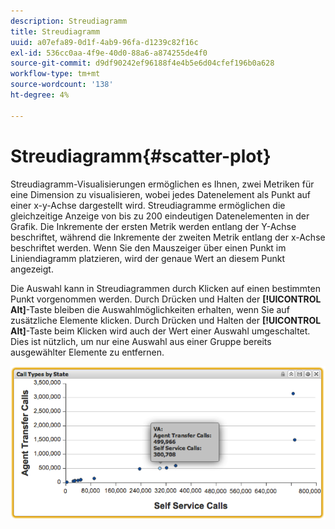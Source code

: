 ```yaml
---
description: Streudiagramm
title: Streudiagramm
uuid: a07efa89-0d1f-4ab9-96fa-d1239c82f16c
exl-id: 536cc0aa-4f9e-40d0-88a6-a874255de4f0
source-git-commit: d9df90242ef96188f4e4b5e6d04cfef196b0a628
workflow-type: tm+mt
source-wordcount: '138'
ht-degree: 4%

---
```


# Streudiagramm{#scatter-plot}

Streudiagramm-Visualisierungen ermöglichen es Ihnen, zwei Metriken für eine Dimension zu visualisieren, wobei jedes Datenelement als Punkt auf einer x-y-Achse dargestellt wird. Streudiagramme ermöglichen die gleichzeitige Anzeige von bis zu 200 eindeutigen Datenelementen in der Grafik. Die Inkremente der ersten Metrik werden entlang der Y-Achse beschriftet, während die Inkremente der zweiten Metrik entlang der x-Achse beschriftet werden. Wenn Sie den Mauszeiger über einen Punkt im Liniendiagramm platzieren, wird der genaue Wert an diesem Punkt angezeigt.

Die Auswahl kann in Streudiagrammen durch Klicken auf einen bestimmten Punkt vorgenommen werden. Durch Drücken und Halten der **[!UICONTROL Alt]**-Taste bleiben die Auswahlmöglichkeiten erhalten, wenn Sie auf zusätzliche Elemente klicken. Durch Drücken und Halten der **[!UICONTROL Alt]**-Taste beim Klicken wird auch der Wert einer Auswahl umgeschaltet. Dies ist nützlich, um nur eine Auswahl aus einer Gruppe bereits ausgewählter Elemente zu entfernen.

![](assets/scatter_plot.png)
